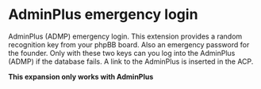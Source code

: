 # AdminPlus emergency login

AdminPlus (ADMP) emergency login. This extension provides a random recognition key from your phpBB board. Also an emergency password for the founder. Only with these two keys can you log into the AdminPlus (ADMP) if the database fails. A link to the AdminPlus is inserted in the ACP.

**This expansion only works with AdminPlus**
